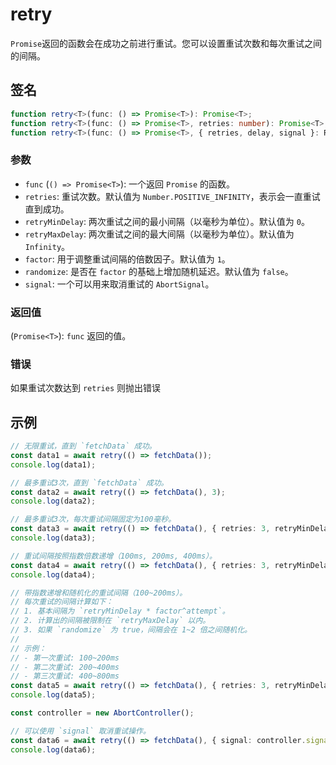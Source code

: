 # retry

`Promise`返回的函数会在成功之前进行重试。您可以设置重试次数和每次重试之间的间隔。

## 签名

```typescript
function retry<T>(func: () => Promise<T>): Promise<T>;
function retry<T>(func: () => Promise<T>, retries: number): Promise<T>;
function retry<T>(func: () => Promise<T>, { retries, delay, signal }: RetryOptions): Promise<T>;
```

### 参数

- `func` (`() => Promise<T>`): 一个返回 `Promise` 的函数。
- `retries`: 重试次数。默认值为 `Number.POSITIVE_INFINITY`，表示会一直重试直到成功。
- `retryMinDelay`: 两次重试之间的最小间隔（以毫秒为单位）。默认值为 `0`。
- `retryMaxDelay`: 两次重试之间的最大间隔（以毫秒为单位）。默认值为 `Infinity`。
- `factor`: 用于调整重试间隔的倍数因子。默认值为 `1`。
- `randomize`: 是否在 `factor` 的基础上增加随机延迟。默认值为 `false`。
- `signal`: 一个可以用来取消重试的 `AbortSignal`。

### 返回值

(`Promise<T>`): `func` 返回的值。

### 错误

如果重试次数达到 `retries` 则抛出错误

## 示例

```typescript
// 无限重试，直到 `fetchData` 成功。
const data1 = await retry(() => fetchData());
console.log(data1);

// 最多重试3次，直到 `fetchData` 成功。
const data2 = await retry(() => fetchData(), 3);
console.log(data2);

// 最多重试3次，每次重试间隔固定为100毫秒。
const data3 = await retry(() => fetchData(), { retries: 3, retryMinDelay: 100 });
console.log(data3);

// 重试间隔按照指数倍数递增（100ms, 200ms, 400ms）。
const data4 = await retry(() => fetchData(), { retries: 3, retryMinDelay: 100, factor: 2 });
console.log(data4);

// 带指数递增和随机化的重试间隔（100~200ms）。
// 每次重试的间隔计算如下：
// 1. 基本间隔为 `retryMinDelay * factor^attempt`。
// 2. 计算出的间隔被限制在 `retryMaxDelay` 以内。
// 3. 如果 `randomize` 为 true，间隔会在 1~2 倍之间随机化。
//
// 示例：
// - 第一次重试: 100~200ms
// - 第二次重试: 200~400ms
// - 第三次重试: 400~800ms
const data5 = await retry(() => fetchData(), { retries: 3, retryMinDelay: 100, retryMaxDelay: 1000, randomize: true });
console.log(data5);

const controller = new AbortController();

// 可以使用 `signal` 取消重试操作。
const data6 = await retry(() => fetchData(), { signal: controller.signal });
console.log(data6);

```
